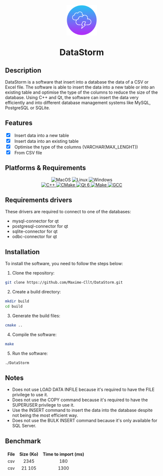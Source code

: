 <div align=center>
<img src="https://github.com/Maxime-Cllt/DataStorm/blob/main/assets/datastorm.png" width="100px" height="100px"  alt="DataStorm" align="center" />
<h1>DataStorm</h1>
</div>

## Description

DataStorm is a software that insert into a database the data of a CSV or Excel file. The software is able to insert the
data into a new table or into an existing table and optimise the type of the columns to reduce the size of the database.
Using C++ and Qt, the software can insert the data very efficiently and
into different database management systems like MySQL, PostgreSQL or SQLite.

## Features

<label>
<input type="checkbox" style="margin-right: 10px" checked>
</label> Insert data into a new table <br>
<label>
<input type="checkbox" style="margin-right: 10px" checked>
</label> Insert data into an existing table <br>
<label>
<input type="checkbox" style="margin-right: 10px" checked>
</label> Optimise the type of the columns (VARCHAR(MAX_LENGHT)) <br>
<label>
<input type="checkbox" style="margin-right: 10px" checked>
</label> From CSV file <br>

## Platforms & Requirements

<div align="center">
<img src="https://img.shields.io/badge/OS-MacOS-informational?style=flat&logo=apple&logoColor=white&color=2bbc8a" alt="MacOS" />
<img src="https://img.shields.io/badge/OS-Linux-informational?style=flat&logo=linux&logoColor=white&color=2bbc8a" alt="Linux" />
<img src="https://img.shields.io/badge/OS-Windows-informational?style=flat&logo=windows&logoColor=white&color=2bbc8a" alt="Windows" />
</div>

<div align="center">

<a href="https://isocpp.org/">
<img src="https://img.shields.io/badge/C++-17-informational?style=flat&logo=c%2B%2B&logoColor=white&color=2bbc8a" alt="C++" />
</a>

<a href="https://cmake.org/">
<img src="https://img.shields.io/badge/CMake-3.10-informational?style=flat&logo=cmake&logoColor=white&color=2bbc8a" alt="CMake" />
</a>

<a href="https://www.qt.io/">
<img src="https://img.shields.io/badge/Qt-6-informational?style=flat&logo=qt&logoColor=white&color=2bbc8a" alt="Qt 6" />
</a>

<a href="https://www.gnu.org/software/make/">
<img src="https://img.shields.io/badge/Make-4.1-informational?style=flat&logo=gnu-make&logoColor=white&color=2bbc8a" alt="Make" />
</a>

<a href="https://gcc.gnu.org/">
<img src="https://img.shields.io/badge/GCC-17-informational?style=flat&logo=gcc&logoColor=white&color=2bbc8a" alt="GCC" />
</a>
</div>

## Requirements drivers

These drivers are required to connect to one of the databases:

- mysql-connector for qt
- postgresql-connector for qt
- sqlite-connector for qt
- odbc-connector for qt

## Installation

To install the software, you need to follow the steps below:

1. Clone the repository:

```bash
git clone https://github.com/Maxime-Cllt/DataStorm.git
```

2. Create a build directory:

```bash
mkdir build
cd build
```

3. Generate the build files:

```bash
cmake ..
```

4. Compile the software:

```bash
make
```

5. Run the software:

```bash
./DataStorm
```

## Notes

<ul>
<li>
Does not use LOAD DATA INFILE because it's required to have the FILE privilege to use it.
</li>
<li>
Does not use the COPY command because it's required to have the SUPERUSER privilege to use it.
</li>
<li>
Use the INSERT command to insert the data into the database despite not being the most efficient way.
</li>
<li>
Does not use the BULK INSERT command because it's only available for SQL Server.
</li>
</ul>

## Benchmark

<div align="center">
<table style="width: 100%; border-collapse: collapse; text-align: center;">
    <tr>
        <th align="center" style="font-weight: bolder; border: 1px solid white;">File</th>
        <th align="center" style="font-weight: bolder; border: 1px solid white;">Size (Ko)</th>
        <th align="center" style="font-weight: bolder; border: 1px solid white;">Time to import (ms)</th>
    </tr>
    <tr>
        <td align="center" style="border: 1px solid white;">csv</td>
        <td align="center" style="border: 1px solid white;">2345</td>
        <td align="center" style="border: 1px solid white;">180</td>
    </tr>
    <tr>
        <td align="center" style="border: 1px solid white;">csv</td>
        <td align="center" style="border: 1px solid white;">21 105</td>
        <td align="center" style="border: 1px solid white;">1300</td>
    </tr>
</table>
</div>

